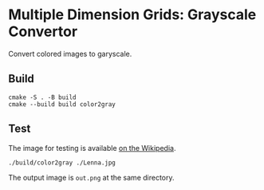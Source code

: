 # Multiple Dimension Grids: Grayscale Convertor

Convert colored images to garyscale.

## Build

``` shell
cmake -S . -B build
cmake --build build color2gray
```

## Test

The image for testing is available [on the Wikipedia](https://en.wikipedia.org/wiki/File:Lenna_(test_image).png).

``` shell
./build/color2gray ./Lenna.jpg
```

The output image is `out.png` at the same directory.

